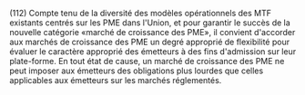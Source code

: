 (112) Compte tenu de la diversité des modèles opérationnels des MTF existants centrés sur les PME dans l'Union, et pour garantir le succès de la nouvelle catégorie «marché de croissance des PME», il convient d'accorder aux marchés de croissance des PME un degré approprié de flexibilité pour évaluer le caractère approprié des émetteurs à des fins d'admission sur leur plate-forme. En tout état de cause, un marché de croissance des PME ne peut imposer aux émetteurs des obligations plus lourdes que celles applicables aux émetteurs sur les marchés réglementés.